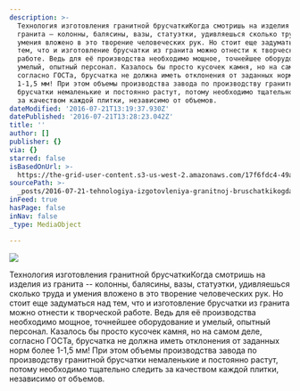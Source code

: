 ```yaml
---
description: >-
  Технология изготовления гранитной брусчаткиКогда смотришь на изделия из
  гранита – колонны, балясины, вазы, статуэтки, удивляешься сколько труда и
  умения вложено в это творение человеческих рук. Но стоит еще задуматься над
  тем, что и изготовление брусчатки из гранита можно отнести к творческой
  работе. Ведь для её производства необходимо мощное, точнейшее оборудование и
  умелый, опытный персонал. Казалось бы просто кусочек камня, но на самом деле,
  согласно ГОСТа, брусчатка не должна иметь отклонения от заданных норм более
  1-1,5 мм! При этом объемы производства завода по производству гранитной
  брусчатки немаленькие и постоянно растут, потому необходимо тщательно следить
  за качеством каждой плитки, независимо от объемов.
dateModified: '2016-07-21T13:19:37.930Z'
datePublished: '2016-07-21T13:28:23.042Z'
title: ''
author: []
publisher: {}
via: {}
starred: false
isBasedOnUrl: >-
  https://the-grid-user-content.s3-us-west-2.amazonaws.com/17f6fdc4-49a9-4f8b-89a0-3b6efcd2226a.jpg
sourcePath: >-
  _posts/2016-07-21-tehnologiya-izgotovleniya-granitnoj-bruschatkikogda-smotrish-na.md
inFeed: true
hasPage: false
inNav: false
_type: MediaObject

---
```

![](https://the-grid-user-content.s3-us-west-2.amazonaws.com/17f6fdc4-49a9-4f8b-89a0-3b6efcd2226a.jpg)

Технология изготовления гранитной брусчаткиКогда смотришь на изделия из гранита -- колонны, балясины, вазы, статуэтки, удивляешься сколько труда и умения вложено в это творение человеческих рук. Но стоит еще задуматься над тем, что и изготовление брусчатки из гранита можно отнести к творческой работе. Ведь для её производства необходимо мощное, точнейшее оборудование и умелый, опытный персонал. Казалось бы просто кусочек камня, но на самом деле, согласно ГОСТа, брусчатка не должна иметь отклонения от заданных норм более 1-1,5 мм! При этом объемы производства завода по производству гранитной брусчатки немаленькие и постоянно растут, потому необходимо тщательно следить за качеством каждой плитки, независимо от объемов.